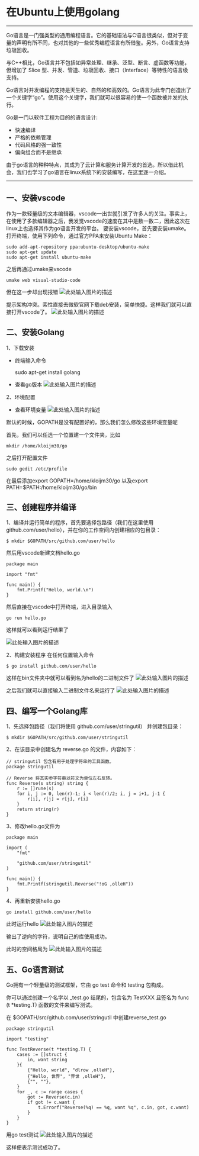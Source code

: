 # 在Ubuntu上使用golang



---
Go语言是一门强类型的通用编程语言。它的基础语法与C语言很类似，但对于变量的声明有所不同，也对其他的一些优秀编程语言有所借鉴。另外，Go语言支持垃圾回收。

与C++相比，Go语言并不包括如异常处理、继承、泛型、断言、虚函数等功能，但增加了 Slice 型、并发、管道、垃圾回收、接口（Interface）等特性的语言级支持。

Go语言对并发编程的支持是天生的、自然的和高效的。Go语言为此专门创造出了一个关键字“go”。使用这个关键字，我们就可以很容易的使一个函数被并发的执行。

Go是一门以软件工程为目的的语言设计:


 - 快速编译
 - 严格的依赖管理
 - 代码风格的强一致性
 - 偏向组合而不是继承


 
由于go语言的种种特点，其成为了云计算和服务计算开发的首选。所以借此机会，我们也学习了go语言在linux系统下的安装编写，在这里逐一介绍。
 
---------------------


## 一、安装vscode
作为一款轻量级的文本编辑器，vscode一出世就引发了许多人的关注。事实上，在使用了多款编辑器之后，我发觉vscode的速度在其中是数一数二，因此这次在linux上也选择其作为go语言开发的平台。
要安装vscode，首先要安装umake。打开终端，使用下列命令，通过官方PPA来安装Ubuntu Make：

    sudo add-apt-repository ppa:ubuntu-desktop/ubuntu-make
    sudo apt-get update
    sudo apt-get install ubuntu-make
之后再通过umake来vscode

    umake web visual-studio-code

但在这一步却出现报错
![此处输入图片的描述][1]

提示架构冲突。索性直接去微软官网下载deb安装，简单快捷。这样我们就可以直接打开vscode了。
![此处输入图片的描述][2]


## 二、安装Golang

1、下载安装

 - 终端输入命令



    sudo apt-get install golang

 - 查看go版本 
![此处输入图片的描述][3]


2、环境配置

 - 查看环境变量
![此处输入图片的描述][4]
 
默认的时候，GOPATH是没有配置好的，那么我们怎么修改这些环境变量呢

首先，我们可以任选一个位置建一个文件夹，比如

    mkdir /home/kloijm30/go
    
之后打开配置文件

    sudo gedit /etc/profile 

在最后添加export GOPATH=/home/kloijm30/go
以及export PATH=$PATH:/home/kloijm30/go/bin


## 三、创建程序并编译

1、编译并运行简单的程序，首先要选择包路径（我们在这里使用 github.com/user/hello），并在你的工作空间内创建相应的包目录：

    $ mkdir $GOPATH/src/github.com/user/hello

然后用vscode新建文档hello.go

    package main
    
    import "fmt"
    
    func main() {
    	fmt.Printf("Hello, world.\n")
    }
然后直接在vscode中打开终端，进入目录输入

    go run hello.go
这样就可以看到运行结果了

![此处输入图片的描述][5]

2、构建安装程序
在任何位置输入命令

    $ go install github.com/user/hello
这样在bin文件夹中就可以看到名为hello的二进制文件了
![此处输入图片的描述][6]


之后我们就可以直接输入二进制文件名来运行了
![此处输入图片的描述][7]


## 四、编写一个Golang库

1、先选择包路径（我们将使用 github.com/user/stringutil） 并创建包目录：

    $ mkdir $GOPATH/src/github.com/user/stringutil
    
2、在该目录中创建名为 reverse.go 的文件，内容如下：

    // stringutil 包含有用于处理字符串的工具函数。
    package stringutil
    
    // Reverse 将其实参字符串以符文为单位左右反转。
    func Reverse(s string) string {
    	r := []rune(s)
    	for i, j := 0, len(r)-1; i < len(r)/2; i, j = i+1, j-1 {
    		r[i], r[j] = r[j], r[i]
    	}
    	return string(r)
    }
3、修改hello.go文件为

    package main
    
    import (
    	"fmt"
    
    	"github.com/user/stringutil"
    )
    
    func main() {
    	fmt.Printf(stringutil.Reverse("!oG ,olleH"))
    }
4、再重新安装hello.go

    go install github.com/user/hello

此时运行hello
![此处输入图片的描述][8]

输出了逆向的字符，说明自己的库使用成功。

此时的空间格局为
![此处输入图片的描述][9]


## 五、Go语言测试
Go拥有一个轻量级的测试框架，它由 go test 命令和 testing 包构成。

你可以通过创建一个名字以 _test.go 结尾的，包含名为 TestXXX 且签名为 func (t *testing.T) 函数的文件来编写测试。 

在 $GOPATH/src/github.com/user/stringutil 中创建reverse_test.go 

    package stringutil
    
    import "testing"
    
    func TestReverse(t *testing.T) {
    	cases := []struct {
    		in, want string
    	}{
    		{"Hello, world", "dlrow ,olleH"},
    		{"Hello, 世界", "界世 ,olleH"},
    		{"", ""},
    	}
    	for _, c := range cases {
    		got := Reverse(c.in)
    		if got != c.want {
    			t.Errorf("Reverse(%q) == %q, want %q", c.in, got, c.want)
    		}
    	}
    }
    
   用go test测试
   ![此处输入图片的描述][10]
   
   这样便表示测试成功了。
   




  [1]: https://i.loli.net/2018/09/24/5ba8b15eed940.png
  [2]: https://i.loli.net/2018/09/24/5ba8b231c3b54.png
  [3]: https://i.loli.net/2018/09/24/5ba8b7a4200f5.png
  [4]: https://i.loli.net/2018/09/24/5ba8b80b811ac.png
  [5]: https://i.loli.net/2018/09/24/5ba8eb831470d.png
  [6]: https://i.loli.net/2018/09/24/5ba8edf7c8dd5.png
  [7]: https://i.loli.net/2018/09/24/5ba8ee1e8f013.png
  [8]: https://i.loli.net/2018/09/24/5ba8ee1e8f013.png
  [9]: https://i.loli.net/2018/09/24/5ba8fddbb9953.png
  [10]: https://i.loli.net/2018/09/27/5bacf69d2ef5e.png
